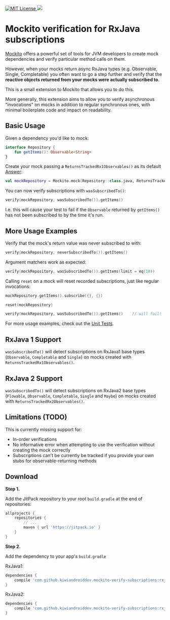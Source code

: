 [![MIT License](http://img.shields.io/badge/license-MIT-green.svg) ](https://github.com/mockito/mockito/blob/master/LICENSE)
[![](https://jitpack.io/v/kiwiandroiddev/mockito-verify-subscriptions.svg)](https://jitpack.io/#kiwiandroiddev/mockito-verify-subscriptions)

# Mockito verification for RxJava subscriptions

[Mockito](http://site.mockito.org/) offers a powerful set of tools for JVM developers to create mock dependencies and verify particular method calls on them.

However, when your mocks return async RxJava types (e.g. Observable, Single, Completable) you often want to go a step further and verify that the **reactive objects returned from your mocks were actually subscribed to**.

This is a small extension to Mockito that allows you to do this.

More generally, this extension aims to allow you to verify asynchronous "invocations" on mocks in addition to regular synchronous ones, with minimal boilerplate code and impact on readability.

Basic Usage
-----------

Given a dependency you'd like to mock:
```kotlin
interface Repository {
    fun getItems(): Observable<String>
}
```

Create your mock passing a `ReturnsTrackedRx1Observables()` as its default [Answer](https://static.javadoc.io/org.mockito/mockito-core/2.10.0/org/mockito/stubbing/Answer.html):
```kotlin
val mockRepository = Mockito.mock(Repository::class.java, ReturnsTrackedRx1Observables())
```

You can now verify subscriptions with `wasSubscribedTo()`:

```kotlin
verify(mockRepository, wasSubscribedTo()).getItems()
```

I.e. this will cause your test to fail if the `Observable` returned by `getItems()` has not been subscribed to by the time it's run.

More Usage Examples
-------------------

Verify that the mock's return value was never subscribed to with:

```kotlin
verify(mockRepository, neverSubscribedTo()).getItems()
```

Argument matchers work as expected:

```kotlin
verify(mockRepository, wasSubscribedTo()).getItems(limit = eq(10))
```

Calling `reset` on a mock will reset recorded subscriptions, just like regular invocations:
```kotlin
mockRepository.getItems().subscribe({}, {})

reset(mockRepository)

verify(mockRepository, wasSubscribedTo()).getItems()    // will fail!
```

For more usage examples, check out the [Unit Tests](library/src/test/kotlin/nz/co/kiwiandroiddev/mockito/rxjava/verification/SubscribedToObservableTest.kt).

RxJava 1 Support
----------------

`wasSubscribedTo()` will detect subscriptions on RxJava1 base types (`Observable`, `Completable` and `Single`) on mocks created with `ReturnsTrackedRx1Observables()`.

RxJava 2 Support
----------------

`wasSubscribedTo()` will detect subscriptions on RxJava2 base types (`Flowable`, `Observable`, `Completable`, `Single` and `Maybe`) on mocks created with `ReturnsTrackedRx2Observables()`.

Limitations (TODO)
------------------

This is currently missing support for:
* In-order verifications
* No informative error when attempting to use the verification without creating the mock correctly
* Subscriptions can't be currently be tracked if you provide your own stubs for observable-returning methods

Download
--------

**Step 1.**

Add the JitPack repository to your root `build.gradle` at the end of repositories:

```groovy
allprojects {
    repositories {
        // ...
        maven { url 'https://jitpack.io' }
    }
}
```
**Step 2.**

Add the dependency to your app's `build.gradle`

RxJava1:

```groovy
dependencies {
    compile 'com.github.kiwiandroiddev.mockito-verify-subscriptions:rxjava1:v0.2-alpha'
}
```

RxJava2:
```groovy
dependencies {
    compile 'com.github.kiwiandroiddev.mockito-verify-subscriptions:rxjava2:v0.2-alpha'
}
```
